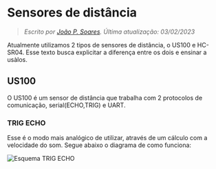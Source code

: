 # Sensores de distância

> *Escrito por [João P. Soares](https://github.com/J0t4py). Última atualização: 03/02/2023*

Atualmente utilizamos 2 tipos de sensores de distância, o US100 e HC-SR04. Esse texto busca explicitar a diferença entre os dois e ensinar a usàlos.

## US100

O US100 é um sensor de distância que trabalha com 2 protocolos de comunicação, serial(ECHO,TRIG) e UART.

### TRIG ECHO
 
 Esse é o modo mais analógico de utilizar, através de um cálculo com a velocidade do som. Segue abaixo o diagrama de como funciona:
 
 ![Esquema TRIG ECHO](./assets/Work-principle-of-the-HC-SR04-sensor-39.jpg)
 
 
